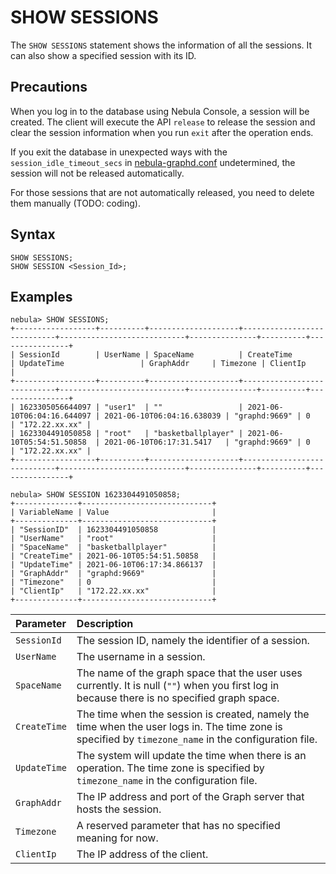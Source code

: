 # SHOW SESSIONS

The `SHOW SESSIONS` statement shows the information of all the sessions. It can also show a specified session with its ID.

## Precautions

When you log in to the database using Nebula Console, a session will be created. The client will execute the API `release` to release the session and clear the session information when you run `exit` after the operation ends.

If you exit the database in unexpected ways with the `session_idle_timeout_secs` in [nebula-graphd.conf](../../../5.configurations-and-logs/1.configurations/3.graph-config.md) undetermined, the session will not be released automatically.

For those sessions that are not automatically released, you need to delete them manually (TODO: coding).

## Syntax

```ngql
SHOW SESSIONS;
SHOW SESSION <Session_Id>;
```

## Examples

```ngql
nebula> SHOW SESSIONS;
+------------------+----------+--------------------+----------------------------+----------------------------+---------------+----------+----------------+
| SessionId        | UserName | SpaceName          | CreateTime                 | UpdateTime                 | GraphAddr     | Timezone | ClientIp       |
+------------------+----------+--------------------+----------------------------+----------------------------+---------------+----------+----------------+
| 1623305056644097 | "user1"  | ""                 | 2021-06-10T06:04:16.644097 | 2021-06-10T06:04:16.638039 | "graphd:9669" | 0        | "172.22.xx.xx" |
| 1623304491050858 | "root"   | "basketballplayer" | 2021-06-10T05:54:51.50858  | 2021-06-10T06:17:31.5417   | "graphd:9669" | 0        | "172.22.xx.xx" |
+------------------+----------+--------------------+----------------------------+----------------------------+---------------+----------+----------------+

nebula> SHOW SESSION 1623304491050858;
+--------------+-----------------------------+
| VariableName | Value                       |
+--------------+-----------------------------+
| "SessionID"  | 1623304491050858            |
| "UserName"   | "root"                      |
| "SpaceName"  | "basketballplayer"          |
| "CreateTime" | 2021-06-10T05:54:51.50858   |
| "UpdateTime" | 2021-06-10T06:17:34.866137  |
| "GraphAddr"  | "graphd:9669"               |
| "Timezone"   | 0                           |
| "ClientIp"   | "172.22.xx.xx"              |
+--------------+-----------------------------+
```

| Parameter    | Description                                                                                                                                           |
| :---         | :---                                                                                                                                                  |
| `SessionId`  | The session ID, namely the identifier of a session.                                                                                                   |
| `UserName`   | The username in a session.                                                                                                                            |
| `SpaceName`  | The name of the graph space that the user uses currently. It is null (`""`) when you first log in because there is no specified graph space.          |
| `CreateTime` | The time when the session is created, namely the time when the user logs in. The time zone is specified by `timezone_name` in the configuration file. |
| `UpdateTime` | The system will update the time when there is an operation. The time zone is specified by `timezone_name` in the configuration file.                  |
| `GraphAddr`  | The IP address and port of the Graph server that hosts the session.                                                                                   |
| `Timezone`   | A reserved parameter that has no specified meaning for now.                                                                                           |
| `ClientIp`   | The IP address of the client.                                                                                                                         |

